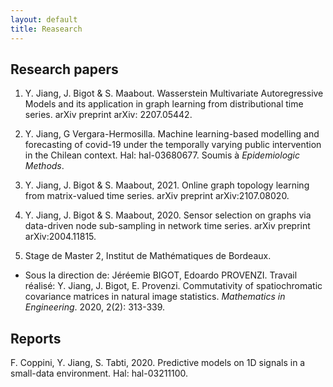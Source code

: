 ```yaml
---
layout: default
title: Reasearch
---
```


## Research papers

1. Y. Jiang, J. Bigot & S. Maabout. Wasserstein Multivariate Autoregressive Models and its application in graph learning from distributional time series. arXiv preprint arXiv: 2207.05442.

2. Y. Jiang, G Vergara-Hermosilla. Machine learning-based modelling and forecasting of covid-19 under the temporally varying public intervention in the Chilean context. Hal: hal-03680677. Soumis à *Epidemiologic Methods*.

3. Y. Jiang, J. Bigot & S. Maabout, 2021. Online graph topology learning from matrix-valued time series. arXiv preprint arXiv:2107.08020. 

4. Y. Jiang, J. Bigot & S. Maabout, 2020. Sensor selection on graphs via data-driven node sub-sampling in network time series.  arXiv preprint arXiv:2004.11815.

5. Stage de Master 2, Institut de Mathématiques de Bordeaux. 

- Sous la direction de: Jéréemie BIGOT, Edoardo PROVENZI. Travail réalisé: Y. Jiang, J. Bigot, E. Provenzi. Commutativity of spatiochromatic covariance matrices in natural image statistics. *Mathematics in Engineering*. 2020, 2(2): 313-339.

## Reports

F. Coppini, Y. Jiang, S. Tabti, 2020. Predictive models on 1D signals in a small-data environment. Hal: hal-03211100. 
